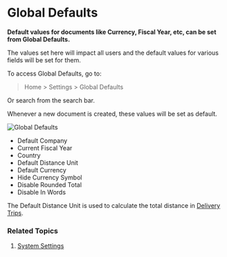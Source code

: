 <!-- add-breadcrumbs -->
# Global Defaults

**Default values for documents like Currency, Fiscal Year, etc, can be set from Global Defaults.**

The values set here will impact all users and the default values for various fields will be set for them.

To access Global Defaults, go to:
> Home > Settings > Global Defaults

Or search from the search bar.

Whenever a new document is created, these values will be set as default.

<img class="screenshot" alt="Global Defaults" src="{{docs_base_url}}/assets/img/setup/settings/global-defaults.png">

* Default Company
* Current Fiscal Year
* Country
* Default Distance Unit
* Default Currency
* Hide Currency Symbol
* Disable Rounded Total
* Disable In Words

The Default Distance Unit is used to calculate the total distance in [Delivery Trips](/docs/v12/user/manual/en/stock/delivery-trip).

### Related Topics
1. [System Settings](/docs/v12/user/manual/en/setting-up/settings/system-settings)
